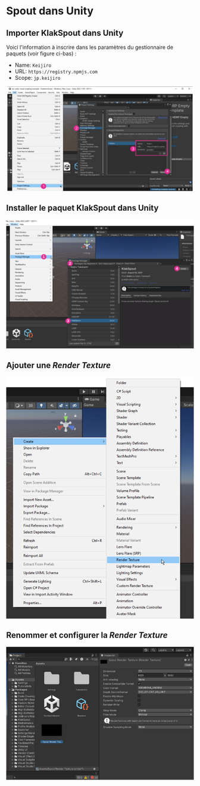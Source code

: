 # Spout dans Unity

## Importer KlakSpout dans Unity

Voici l'information à inscrire dans les paramètres du gestionnaire de paquets (voir figure ci-bas) :
* Name: `Keijiro`
* URL: `https://registry.npmjs.com`
* Scope: `jp.keijiro`

![](./scope_registries_keijiro.SVG)


## Installer le paquet KlakSpout dans Unity

![](./install_spout_package.svg)

## Ajouter une *Render Texture*

![](./ajouter_render_texture.png)

## Renommer et configurer la *Render Texture*

![](./configurer_render_texture.png)